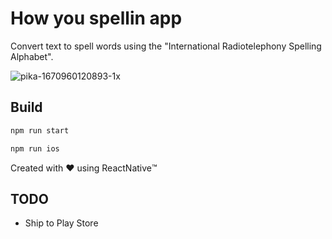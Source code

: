 # How you spellin app

Convert text to spell words using the "International Radiotelephony Spelling Alphabet".

![pika-1670960120893-1x](https://user-images.githubusercontent.com/701815/207428158-04f11626-ac77-4091-bdb5-2970bf632de1.png)

## Build

```sh
npm run start
```

```sh
npm run ios
```

Created with ❤️ using ReactNative™️

## TODO

- Ship to Play Store
